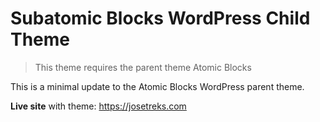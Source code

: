 # Subatomic Blocks WordPress Child Theme
> This theme requires the parent theme Atomic Blocks

This is a minimal update to the Atomic Blocks WordPress parent theme.

**Live site** with theme: https://josetreks.com